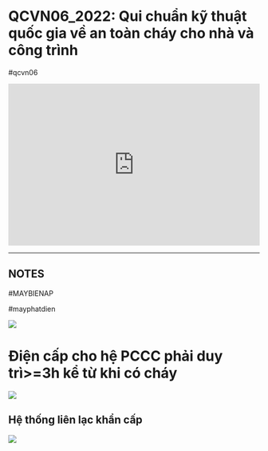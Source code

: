 # QCVN06_2022: Qui chuẩn kỹ thuật quốc gia về an toàn cháy cho nhà và công trình

#qcvn06
<div style="position:relative;padding-top:max(60%,324px);width:100%;height:0;"><iframe style="position:absolute;border:none;width:100%;height:100%;left:0;top:0;" src="https://online.fliphtml5.com/ntjwsz/dzkn/"  seamless="seamless" scrolling="no" frameborder="0" allowtransparency="true" allowfullscreen="true" ></iframe></div>

---
## NOTES

#MAYBIENAP 


#mayphatdien

![](https://res.cloudinary.com/dcqf82eor/image/upload/f_auto/v1747970595/i53lnz6shain85wk0r6k.png)

# Điện cấp cho hệ PCCC phải duy trì>=3h kể từ khi có cháy

![](https://res.cloudinary.com/dcqf82eor/image/upload/f_auto/v1747794739/evxlqowttlnewvbbrn76.png)

## Hệ thống liên lạc khẩn cấp
![](https://res.cloudinary.com/dcqf82eor/image/upload/f_auto/v1747971208/vrrqcm2xbdb2mqmk1ybx.png)
